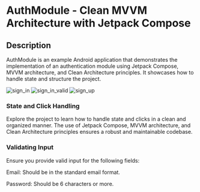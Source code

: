 # AuthModule - Clean MVVM Architecture with Jetpack Compose

## Description

AuthModule is an example Android application that demonstrates the implementation of an authentication module using Jetpack Compose, MVVM architecture, and Clean Architecture principles. It showcases how to handle state and structure the project.

![sign_in](https://github.com/armanhovsepyan98/AuthModule/assets/102308110/1c498977-15b2-404a-af06-00bc1a2556f8)
![sign_in_valid](https://github.com/armanhovsepyan98/AuthModule/assets/102308110/d40d1dd5-2862-4c18-926a-64e4ffa8cd95)
![sign_up](https://github.com/armanhovsepyan98/AuthModule/assets/102308110/62693ffb-11bb-47de-8e6a-84a4c024508d)


### State and Click Handling
Explore the project to learn how to handle state and clicks in a clean and organized manner. The use of Jetpack Compose, MVVM architecture, and Clean Architecture principles ensures a robust and maintainable codebase.

### Validating Input
Ensure you provide valid input for the following fields:

Email: Should be in the standard email format.

Password: Should be 6 characters or more.
